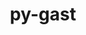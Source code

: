 ---
title: "py-gast"
layout: cache
categories: [package, develop-2025-07-13]
meta: {"compilers": ["none"], "num_specs": 22, "num_specs_by_stack": {"e4s": 4, "e4s-neoverse-v2": 2, "e4s-oneapi": 2, "hep": 1, "ml-darwin-aarch64-mps": 2, "ml-linux-aarch64-cpu": 5, "ml-linux-aarch64-cuda": 5, "ml-linux-x86_64-cpu": 5, "ml-linux-x86_64-cuda": 5, "ml-linux-x86_64-rocm": 4, "root": 22, "tutorial": 1}, "oss": ["sequoia", "ubuntu22.04", "ubuntu24.04"], "platforms": ["darwin", "linux"], "stacks": ["e4s", "e4s-neoverse-v2", "e4s-oneapi", "hep", "ml-darwin-aarch64-mps", "ml-linux-aarch64-cpu", "ml-linux-aarch64-cuda", "ml-linux-x86_64-cpu", "ml-linux-x86_64-cuda", "ml-linux-x86_64-rocm", "root", "tutorial"], "targets": ["aarch64", "neoverse_v2", "x86_64_v3"], "versions": ["0.5.4"]}
spec_details: [{"compiler": "none", "hash": "2evcpoiaaiylfrf6zbqd7t3kbvtm3wua", "os": "ubuntu22.04", "platform": "linux", "size": "-", "stacks": ["e4s", "root"], "target": "x86_64_v3", "variants": ["build_system=python_pip"], "versions": ["0.5.4"]}, {"compiler": "none", "hash": "43ofabvoh36j6frjcghqinsibqgl2x66", "os": "ubuntu22.04", "platform": "linux", "size": "-", "stacks": ["e4s-oneapi", "root"], "target": "x86_64_v3", "variants": ["build_system=python_pip"], "versions": ["0.5.4"]}, {"compiler": "none", "hash": "5k35bzqpftqpvpopsi4mvvyj3oqop4yt", "os": "ubuntu24.04", "platform": "linux", "size": "-", "stacks": ["ml-linux-aarch64-cpu", "ml-linux-aarch64-cuda", "root"], "target": "aarch64", "variants": ["build_system=python_pip"], "versions": ["0.5.4"]}, {"compiler": "none", "hash": "6w52klu3pfpsbq5t6ul7wacl33dzex5c", "os": "sequoia", "platform": "darwin", "size": "-", "stacks": ["ml-darwin-aarch64-mps", "root"], "target": "aarch64", "variants": ["build_system=python_pip"], "versions": ["0.5.4"]}, {"compiler": "none", "hash": "7iytmf4hflroow4t2hkrkgibfa46ximn", "os": "ubuntu24.04", "platform": "linux", "size": "-", "stacks": ["ml-linux-x86_64-cpu", "ml-linux-x86_64-cuda", "ml-linux-x86_64-rocm", "root"], "target": "x86_64_v3", "variants": ["build_system=python_pip"], "versions": ["0.5.4"]}, {"compiler": "none", "hash": "ajlb7dx6ouq7vxzh7z27quhlgdwjtnpm", "os": "ubuntu22.04", "platform": "linux", "size": "-", "stacks": ["e4s-oneapi", "root"], "target": "x86_64_v3", "variants": ["build_system=python_pip"], "versions": ["0.5.4"]}, {"compiler": "none", "hash": "avnvo3dbp3hjeq5cehfoft2pjlvskn6f", "os": "ubuntu22.04", "platform": "linux", "size": "-", "stacks": ["e4s-neoverse-v2", "root"], "target": "neoverse_v2", "variants": ["build_system=python_pip"], "versions": ["0.5.4"]}, {"compiler": "none", "hash": "dakfihju6i3w2ah4n3xudqnd4cyl2ete", "os": "ubuntu24.04", "platform": "linux", "size": "-", "stacks": ["ml-linux-aarch64-cpu", "ml-linux-aarch64-cuda", "root"], "target": "aarch64", "variants": ["build_system=python_pip"], "versions": ["0.5.4"]}, {"compiler": "none", "hash": "g5ajysmoefo4jvrp72tavy2hngsszzkk", "os": "ubuntu22.04", "platform": "linux", "size": "-", "stacks": ["root", "tutorial"], "target": "x86_64_v3", "variants": ["build_system=python_pip"], "versions": ["0.5.4"]}, {"compiler": "none", "hash": "gp2wlcxilx3tdoia3agzlr6iul4kr2h7", "os": "ubuntu22.04", "platform": "linux", "size": "-", "stacks": ["e4s", "root"], "target": "x86_64_v3", "variants": ["build_system=python_pip"], "versions": ["0.5.4"]}, {"compiler": "none", "hash": "gtowmpsyqe6rbmcw6e726jht7gfplslh", "os": "sequoia", "platform": "darwin", "size": "-", "stacks": ["ml-darwin-aarch64-mps", "root"], "target": "aarch64", "variants": ["build_system=python_pip"], "versions": ["0.5.4"]}, {"compiler": "none", "hash": "jme2wvepngxxwqb4batkoet4fnmb5epo", "os": "ubuntu24.04", "platform": "linux", "size": "-", "stacks": ["ml-linux-x86_64-cpu", "ml-linux-x86_64-cuda", "root"], "target": "x86_64_v3", "variants": ["build_system=python_pip"], "versions": ["0.5.4"]}, {"compiler": "none", "hash": "lo3gzfvvwfc3f53xojgahnygtfldqy4v", "os": "ubuntu24.04", "platform": "linux", "size": "-", "stacks": ["ml-linux-aarch64-cpu", "ml-linux-aarch64-cuda", "root"], "target": "aarch64", "variants": ["build_system=python_pip"], "versions": ["0.5.4"]}, {"compiler": "none", "hash": "mesobcc2wc3shfrznllziabfqphomdgf", "os": "ubuntu24.04", "platform": "linux", "size": "-", "stacks": ["ml-linux-x86_64-cpu", "ml-linux-x86_64-cuda", "ml-linux-x86_64-rocm", "root"], "target": "x86_64_v3", "variants": ["build_system=python_pip"], "versions": ["0.5.4"]}, {"compiler": "none", "hash": "mgo34q5qxrj42dfvbvsklxnknslv7tul", "os": "ubuntu24.04", "platform": "linux", "size": "-", "stacks": ["ml-linux-aarch64-cpu", "ml-linux-aarch64-cuda", "root"], "target": "aarch64", "variants": ["build_system=python_pip"], "versions": ["0.5.4"]}, {"compiler": "none", "hash": "pkum6hezlp6qsbzuipp4kgllseaimv54", "os": "ubuntu22.04", "platform": "linux", "size": "-", "stacks": ["e4s", "root"], "target": "x86_64_v3", "variants": ["build_system=python_pip"], "versions": ["0.5.4"]}, {"compiler": "none", "hash": "pq3gfihpgl636wbxhcsxjak2djrdcuzo", "os": "ubuntu24.04", "platform": "linux", "size": "-", "stacks": ["ml-linux-x86_64-cpu", "ml-linux-x86_64-cuda", "ml-linux-x86_64-rocm", "root"], "target": "x86_64_v3", "variants": ["build_system=python_pip"], "versions": ["0.5.4"]}, {"compiler": "none", "hash": "s27vbbhns2md7cxvkbgc6mto6dsssls7", "os": "ubuntu22.04", "platform": "linux", "size": "-", "stacks": ["hep", "root"], "target": "x86_64_v3", "variants": ["build_system=python_pip"], "versions": ["0.5.4"]}, {"compiler": "none", "hash": "teqn2gr36marrm2mt3pxuiamdiv6oveu", "os": "ubuntu22.04", "platform": "linux", "size": "-", "stacks": ["e4s", "root"], "target": "x86_64_v3", "variants": ["build_system=python_pip"], "versions": ["0.5.4"]}, {"compiler": "none", "hash": "via377kzbhbn4f6bxh3bikxbxryn2zue", "os": "ubuntu24.04", "platform": "linux", "size": "-", "stacks": ["ml-linux-aarch64-cpu", "ml-linux-aarch64-cuda", "root"], "target": "aarch64", "variants": ["build_system=python_pip"], "versions": ["0.5.4"]}, {"compiler": "none", "hash": "xw7enq3hdngpldsusqophglv66rotuwp", "os": "ubuntu24.04", "platform": "linux", "size": "-", "stacks": ["ml-linux-x86_64-cpu", "ml-linux-x86_64-cuda", "ml-linux-x86_64-rocm", "root"], "target": "x86_64_v3", "variants": ["build_system=python_pip"], "versions": ["0.5.4"]}, {"compiler": "none", "hash": "ycgejxqwpx4xdinisdy32453t5vpmx25", "os": "ubuntu22.04", "platform": "linux", "size": "-", "stacks": ["e4s-neoverse-v2", "root"], "target": "neoverse_v2", "variants": ["build_system=python_pip"], "versions": ["0.5.4"]}]
---